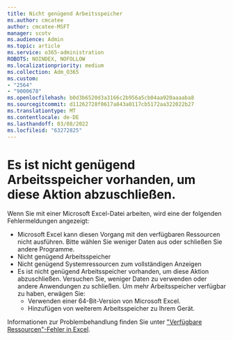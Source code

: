 ```yaml
---
title: Nicht genügend Arbeitsspeicher
ms.author: cmcatee
author: cmcatee-MSFT
manager: scotv
ms.audience: Admin
ms.topic: article
ms.service: o365-administration
ROBOTS: NOINDEX, NOFOLLOW
ms.localizationpriority: medium
ms.collection: Adm_O365
ms.custom:
- "2564"
- "9000678"
ms.openlocfilehash: b0d3b6520d3a3166c2b956a5cb04aa920aaaaba8
ms.sourcegitcommit: d11262728f0617a843a0117cb5172aa322022b27
ms.translationtype: MT
ms.contentlocale: de-DE
ms.lasthandoff: 03/08/2022
ms.locfileid: "63272825"
---
```

# <a name="there-isnt-enough-memory-to-complete-this-action"></a>Es ist nicht genügend Arbeitsspeicher vorhanden, um diese Aktion abzuschließen.

Wenn Sie mit einer Microsoft Excel-Datei arbeiten, wird eine der folgenden Fehlermeldungen angezeigt:

- Microsoft Excel kann diesen Vorgang mit den verfügbaren Ressourcen nicht ausführen. Bitte wählen Sie weniger Daten aus oder schließen Sie andere Programme.
- Nicht genügend Arbeitsspeicher
- Nicht genügend Systemressourcen zum vollständigen Anzeigen
- Es ist nicht genügend Arbeitsspeicher vorhanden, um diese Aktion abzuschließen. Versuchen Sie, weniger Daten zu verwenden oder andere Anwendungen zu schließen. Um mehr Arbeitsspeicher verfügbar zu haben, erwägen Sie: 
    - Verwenden einer 64-Bit-Version von Microsoft Excel.
    - Hinzufügen von weiterem Arbeitsspeicher zu Ihrem Gerät.

Informationen zur Problembehandlung finden Sie unter ["Verfügbare Ressourcen"-Fehler in Excel](https://docs.microsoft.com/office/troubleshoot/excel/available-resources-errors).